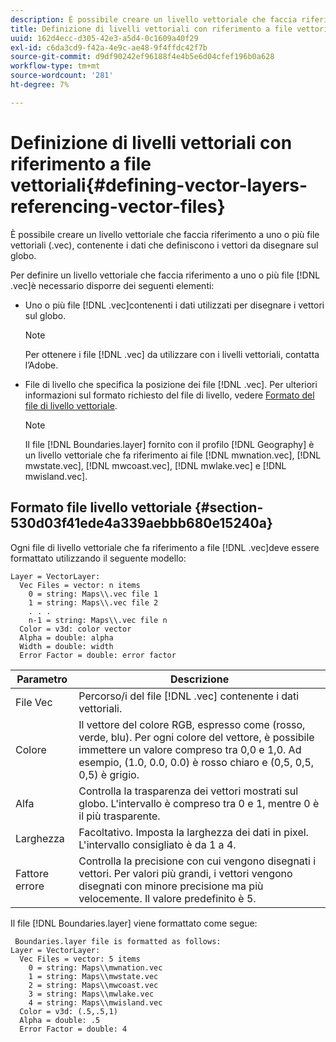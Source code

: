 ```yaml
---
description: È possibile creare un livello vettoriale che faccia riferimento a uno o più file vettoriali (.vec), contenente i dati che definiscono i vettori da disegnare sul globo.
title: Definizione di livelli vettoriali con riferimento a file vettoriali
uuid: 162d4ecc-d305-42e3-a5d4-0c1609a40f29
exl-id: c6da3cd9-f42a-4e9c-ae48-9f4ffdc42f7b
source-git-commit: d9df90242ef96188f4e4b5e6d04cfef196b0a628
workflow-type: tm+mt
source-wordcount: '281'
ht-degree: 7%

---
```


# Definizione di livelli vettoriali con riferimento a file vettoriali{#defining-vector-layers-referencing-vector-files}

È possibile creare un livello vettoriale che faccia riferimento a uno o più file vettoriali (.vec), contenente i dati che definiscono i vettori da disegnare sul globo.

Per definire un livello vettoriale che faccia riferimento a uno o più file [!DNL .vec]è necessario disporre dei seguenti elementi:

* Uno o più file [!DNL .vec]contenenti i dati utilizzati per disegnare i vettori sul globo.

   >[!NOTE]
   >
   >Per ottenere i file [!DNL .vec] da utilizzare con i livelli vettoriali, contatta l’Adobe.

* File di livello che specifica la posizione dei file [!DNL .vec]. Per ulteriori informazioni sul formato richiesto del file di livello, vedere [Formato del file di livello vettoriale](../../../../home/c-geo-oview/c-wk-img-lyrs/c-wk-vctr-lyrs/c-def-vctr-files.md#section-530d03f41ede4a339aebbb680e15240a).

   >[!NOTE]
   >
   >Il file [!DNL Boundaries.layer] fornito con il profilo [!DNL Geography] è un livello vettoriale che fa riferimento ai file [!DNL mwnation.vec], [!DNL mwstate.vec], [!DNL mwcoast.vec], [!DNL mwlake.vec] e [!DNL mwisland.vec].

## Formato file livello vettoriale {#section-530d03f41ede4a339aebbb680e15240a}

Ogni file di livello vettoriale che fa riferimento a file [!DNL .vec]deve essere formattato utilizzando il seguente modello:

```
Layer = VectorLayer:
  Vec Files = vector: n items
    0 = string: Maps\\.vec file 1
    1 = string: Maps\\.vec file 2
    . . .
    n-1 = string: Maps\\.vec file n
  Color = v3d: color vector
  Alpha = double: alpha
  Width = double: width
  Error Factor = double: error factor
```

| Parametro | Descrizione |
|---|---|
| File Vec | Percorso/i del file [!DNL .vec] contenente i dati vettoriali. |
| Colore | Il vettore del colore RGB, espresso come (rosso, verde, blu). Per ogni colore del vettore, è possibile immettere un valore compreso tra 0,0 e 1,0. Ad esempio, (1.0, 0.0, 0.0) è rosso chiaro e (0,5, 0,5, 0,5) è grigio. |
| Alfa | Controlla la trasparenza dei vettori mostrati sul globo. L&#39;intervallo è compreso tra 0 e 1, mentre 0 è il più trasparente. |
| Larghezza | Facoltativo. Imposta la larghezza dei dati in pixel. L&#39;intervallo consigliato è da 1 a 4. |
| Fattore errore | Controlla la precisione con cui vengono disegnati i vettori. Per valori più grandi, i vettori vengono disegnati con minore precisione ma più velocemente. Il valore predefinito è 5. |

Il file [!DNL Boundaries.layer] viene formattato come segue:

```
 Boundaries.layer file is formatted as follows:
Layer = VectorLayer:
  Vec Files = vector: 5 items
    0 = string: Maps\\mwnation.vec
    1 = string: Maps\\mwstate.vec
    2 = string: Maps\\mwcoast.vec
    3 = string: Maps\\mwlake.vec
    4 = string: Maps\\mwisland.vec
  Color = v3d: (.5,.5,1)
  Alpha = double: .5
  Error Factor = double: 4
```
